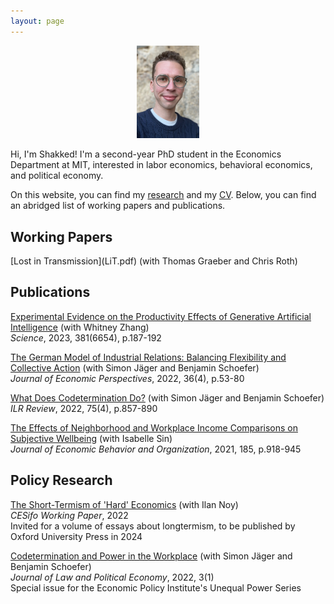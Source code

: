 ```yaml
---
layout: page
---
```


<div align="center"> 
  <img src="shakkednoy.jpg" width="20%" /> 
</div>

Hi, I'm Shakked! I'm a second-year PhD student in the Economics Department at MIT, interested in labor economics, behavioral economics, and political economy.

On this website, you can find my [research](http://shakkednoy.com/research/) and my [CV](http://shakkednoy.com/cv.pdf). Below, you can find an abridged list of working papers and publications.


<h2> Working Papers </h2>
[Lost in Transmission](LiT.pdf) (with Thomas Graeber and Chris Roth)<br/>

<h2> Publications </h2>

[Experimental Evidence on the Productivity Effects of Generative Artificial Intelligence](Noy%20Zhang%20NBER%20SI.pdf) (with Whitney Zhang)<br/>
_Science_, 2023, 381(6654), p.187-192

[The German Model of Industrial Relations: Balancing Flexibility and Collective Action](jep_germany.pdf) (with Simon Jäger and Benjamin Schoefer)<br/>
_Journal of Economic Perspectives_, 2022, 36(4), p.53-80

[What Does Codetermination Do?](wdcd_ilrr.pdf) (with Simon Jäger and Benjamin Schoefer)<br/>
_ILR Review_, 2022, 75(4), p.857-890<br/> 

[The Effects of Neighborhood and Workplace Income Comparisons on Subjective Wellbeing](thesis_jeboR2.pdf) (with Isabelle Sin)<br/>
_Journal of Economic Behavior and Organization_, 2021, 185, p.918-945<br/>

<h2> Policy Research </h2>

[The Short-Termism of 'Hard' Economics](longtermism.pdf) (with Ilan Noy)<br/>
_CESifo Working Paper_, 2022<br/>
Invited for a volume of essays about longtermism, to be published by Oxford University Press in 2024<br/>

[Codetermination and Power in the Workplace](epi_21.pdf) (with Simon Jäger and Benjamin Schoefer)<br/>
_Journal of Law and Political Economy_, 2022, 3(1)<br/>
Special issue for the Economic Policy Institute's Unequal Power Series<br/>





